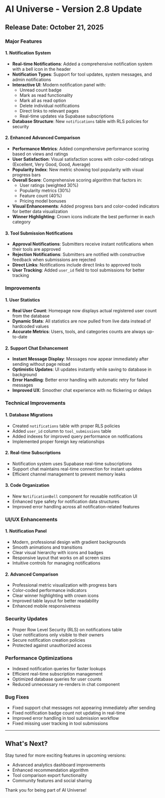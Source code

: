 # AI Universe - Version 2.8 Update

## Release Date: October 21, 2025

### Major Features

#### 1. Notification System
- **Real-time Notifications**: Added a comprehensive notification system with a bell icon in the header
- **Notification Types**: Support for tool updates, system messages, and admin notifications
- **Interactive UI**: Modern notification panel with:
  - Unread count badge
  - Mark as read functionality
  - Mark all as read option
  - Delete individual notifications
  - Direct links to relevant pages
  - Real-time updates via Supabase subscriptions
- **Database Structure**: New `notifications` table with RLS policies for security

#### 2. Enhanced Advanced Comparison
- **Performance Metrics**: Added comprehensive performance scoring based on views and ratings
- **User Satisfaction**: Visual satisfaction scores with color-coded ratings (Excellent, Very Good, Good, Average)
- **Popularity Index**: New metric showing tool popularity with visual progress bars
- **Overall Score**: Comprehensive scoring algorithm that factors in:
  - User ratings (weighted 30%)
  - Popularity metrics (30%)
  - Feature count (40%)
  - Pricing model bonuses
- **Visual Enhancements**: Added progress bars and color-coded indicators for better data visualization
- **Winner Highlighting**: Crown icons indicate the best performer in each category

#### 3. Tool Submission Notifications
- **Approval Notifications**: Submitters receive instant notifications when their tools are approved
- **Rejection Notifications**: Submitters are notified with constructive feedback when submissions are rejected
- **Direct Links**: Notifications include direct links to approved tools
- **User Tracking**: Added `user_id` field to tool submissions for better tracking

### Improvements

#### 1. User Statistics
- **Real User Count**: Homepage now displays actual registered user count from the database
- **Dynamic Stats**: All statistics are now pulled from live data instead of hardcoded values
- **Accurate Metrics**: Users, tools, and categories counts are always up-to-date

#### 2. Support Chat Enhancement
- **Instant Message Display**: Messages now appear immediately after sending without page reload
- **Optimistic Updates**: UI updates instantly while saving to database in background
- **Error Handling**: Better error handling with automatic retry for failed messages
- **Improved UX**: Smoother chat experience with no flickering or delays

### Technical Improvements

#### 1. Database Migrations
- Created `notifications` table with proper RLS policies
- Added `user_id` column to `tool_submissions` table
- Added indexes for improved query performance on notifications
- Implemented proper foreign key relationships

#### 2. Real-time Subscriptions
- Notification system uses Supabase real-time subscriptions
- Support chat maintains real-time connection for instant updates
- Efficient channel management to prevent memory leaks

#### 3. Code Organization
- New `NotificationBell` component for reusable notification UI
- Enhanced type safety for notification data structures
- Improved error handling across all notification-related features

### UI/UX Enhancements

#### 1. Notification Panel
- Modern, professional design with gradient backgrounds
- Smooth animations and transitions
- Clear visual hierarchy with icons and badges
- Responsive layout that works on all screen sizes
- Intuitive controls for managing notifications

#### 2. Advanced Comparison
- Professional metric visualization with progress bars
- Color-coded performance indicators
- Clear winner highlighting with crown icons
- Improved table layout for better readability
- Enhanced mobile responsiveness

### Security Updates

- Proper Row Level Security (RLS) on notifications table
- User notifications only visible to their owners
- Secure notification creation policies
- Protected against unauthorized access

### Performance Optimizations

- Indexed notification queries for faster lookups
- Efficient real-time subscription management
- Optimized database queries for user counts
- Reduced unnecessary re-renders in chat component

### Bug Fixes

- Fixed support chat messages not appearing immediately after sending
- Fixed notification badge count not updating in real-time
- Improved error handling in tool submission workflow
- Fixed missing user tracking in tool submissions

---

## What's Next?

Stay tuned for more exciting features in upcoming versions:
- Advanced analytics dashboard improvements
- Enhanced recommendation algorithm
- Tool comparison export functionality
- Community features and social sharing

Thank you for being part of AI Universe!
